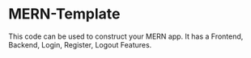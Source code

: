 # MERN-Template

This code can be used to construct your MERN app. It has a Frontend, Backend, Login, Register, Logout Features. 
